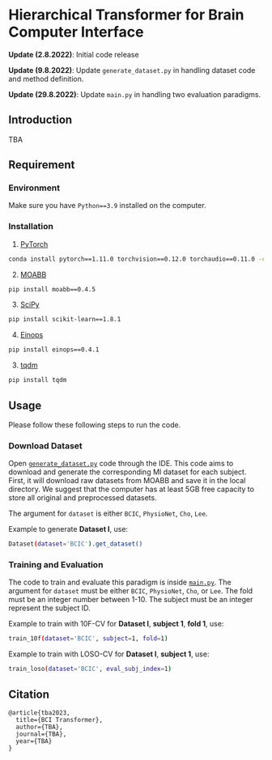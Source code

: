 # Hierarchical Transformer for Brain Computer Interface

**Update (2.8.2022)**: Initial code release

**Update (9.8.2022)**: Update `generate_dataset.py` in handling dataset code and method definition.

**Update (29.8.2022)**: Update `main.py` in handling two evaluation paradigms.

## Introduction
TBA

## Requirement
### Environment
Make sure you have `Python==3.9` installed on the computer.

### Installation
1. [PyTorch](pytorch.org)
```bash
conda install pytorch==1.11.0 torchvision==0.12.0 torchaudio==0.11.0 -c pytorch
```

2. [MOABB](http://moabb.neurotechx.com/docs/generated/moabb.datasets.BNCI2014001.html)
```bash
pip install moabb==0.4.5
```

3. [SciPy](scikit-learn.org)
```bash
pip install scikit-learn==1.8.1
```

4. [Einops](https://pypi.org/project/einops/)
```bash
pip install einops==0.4.1
```

3. [tqdm](https://pypi.org/project/tqdm/)
```bash
pip install tqdm
```

## Usage
Please follow these following steps to run the code.
### Download Dataset
Open [`generate_dataset.py`](https://github.com/skepsl/BCITransformer/blob/main/generate_dataset.py) code through the IDE.
This code aims to download and generate the corresponding MI dataset for each subject. First, it will download raw datasets from MOABB and save it in the local directory. We suggest that the computer has at least 5GB free capacity to store all original and preprocessed datasets.

The argument for `dataset` is either `BCIC`, `PhysioNet`, `Cho`, `Lee`.

Example to generate **Dataset I**, use:
```bash
Dataset(dataset='BCIC').get_dataset()
```

### Training and Evaluation
The code to train and evaluate this paradigm is inside [`main.py`](https://github.com/skepsl/BCITransformer/blob/main/main.py). 
The argument for `dataset` must be either `BCIC`, `PhysioNet`, `Cho`, or `Lee`. The fold must be an integer number between 1-10. The subject must be an integer represent the subject ID. 

Example to  train with 10F-CV for **Dataset I**, **subject 1**, **fold 1**, use:
```bash
train_10f(dataset='BCIC', subject=1, fold=1) 
```

Example to  train with LOSO-CV for **Dataset I**, **subject 1**, use:
```bash
train_loso(dataset='BCIC', eval_subj_index=1)
```

## Citation

```
@article{tba2023,
  title={BCI Transformer},
  author={TBA},
  journal={TBA},
  year={TBA}
}
```


